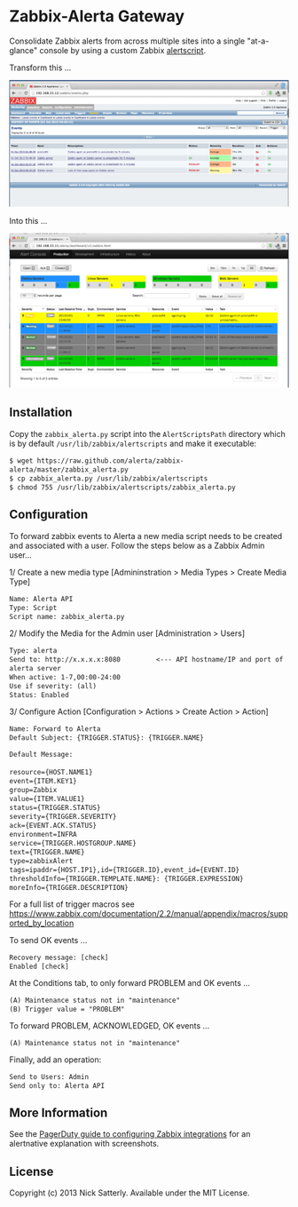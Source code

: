 Zabbix-Alerta Gateway
=====================

Consolidate Zabbix alerts from across multiple sites into a single "at-a-glance" console by using a custom Zabbix [alertscript](https://www.zabbix.com/documentation/2.2/manual/config/notifications/media/script).

Transform this ...

![zabbix](/docs/images/zabbix.png?raw=true)

Into this ...

![alerta](/docs/images/alerta.png?raw=true)

Installation
------------

Copy the `zabbix_alerta.py` script into the `AlertScriptsPath` directory which is by default `/usr/lib/zabbix/alertscripts` and make it executable:

    $ wget https://raw.github.com/alerta/zabbix-alerta/master/zabbix_alerta.py
    $ cp zabbix_alerta.py /usr/lib/zabbix/alertscripts
    $ chmod 755 /usr/lib/zabbix/alertscripts/zabbix_alerta.py

Configuration
-------------

To forward zabbix events to Alerta a new media script needs to be created and associated with a user. Follow the steps below as a Zabbix Admin user...

1/ Create a new media type [Admininstration > Media Types > Create Media Type]

```
Name: Alerta API
Type: Script
Script name: zabbix_alerta.py
```

2/ Modify the Media for the Admin user [Administration > Users]

```
Type: alerta
Send to: http://x.x.x.x:8080         <--- API hostname/IP and port of alerta server
When active: 1-7,00:00-24:00
Use if severity: (all)
Status: Enabled
```

3/ Configure Action [Configuration > Actions > Create Action > Action]

```
Name: Forward to Alerta
Default Subject: {TRIGGER.STATUS}: {TRIGGER.NAME}
```

```
Default Message:

resource={HOST.NAME1}
event={ITEM.KEY1}
group=Zabbix
value={ITEM.VALUE1}
status={TRIGGER.STATUS}
severity={TRIGGER.SEVERITY}
ack={EVENT.ACK.STATUS}
environment=INFRA
service={TRIGGER.HOSTGROUP.NAME}
text={TRIGGER.NAME}
type=zabbixAlert
tags=ipaddr={HOST.IP1},id={TRIGGER.ID},event_id={EVENT.ID}
thresholdInfo={TRIGGER.TEMPLATE.NAME}: {TRIGGER.EXPRESSION}
moreInfo={TRIGGER.DESCRIPTION}
```

For a full list of trigger macros see https://www.zabbix.com/documentation/2.2/manual/appendix/macros/supported_by_location

To send OK events ...

````
Recovery message: [check]
Enabled [check]
````

At the Conditions tab, to only forward PROBLEM and OK events ...

```
(A)	Maintenance status not in "maintenance" 
(B)	Trigger value = "PROBLEM" 
```

To forward PROBLEM, ACKNOWLEDGED, OK events ...

```
(A)	Maintenance status not in "maintenance" 
```

Finally, add an operation:

```
Send to Users: Admin
Send only to: Alerta API
```

More Information
----------------

See the [PagerDuty guide to configuring Zabbix integrations][1] for an alertnative explanation with screenshots.

[1]: <http://www.pagerduty.com/docs/guides/zabbix-integration-guide/> "PagerDuty Zabbix Integration Guide"

License
-------

Copyright (c) 2013 Nick Satterly. Available under the MIT License.

